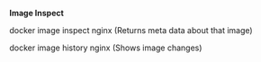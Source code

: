 
**Image Inspect**

docker image inspect nginx (Returns meta data about that image)

docker image history nginx (Shows image changes)
